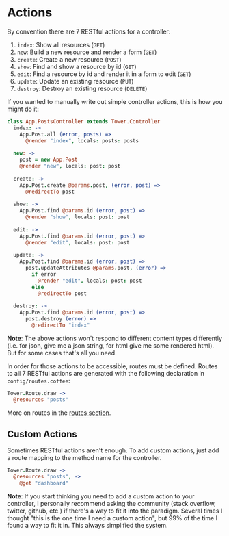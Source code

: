 # Actions

By convention there are 7 RESTful actions for a controller:

1. `index`: Show all resources (`GET`)
2. `new`: Build a new resource and render a form (`GET`)
3. `create`: Create a new resource (`POST`)
4. `show`: Find and show a resource by id (`GET`)
5. `edit`: Find a resource by id and render it in a form to edit (`GET`)
6. `update`: Update an existing resource (`PUT`)
7. `destroy`: Destroy an existing resource (`DELETE`)

If you wanted to manually write out simple controller actions, this is how you might do it:

``` coffeescript
class App.PostsController extends Tower.Controller
  index: ->
    App.Post.all (error, posts) =>
      @render "index", locals: posts: posts
    
  new: ->
    post = new App.Post
    @render "new", locals: post: post
    
  create: ->
    App.Post.create @params.post, (error, post) =>
      @redirectTo post
    
  show: ->
    App.Post.find @params.id (error, post) =>
      @render "show", locals: post: post
    
  edit: ->
    App.Post.find @params.id (error, post) =>
      @render "edit", locals: post: post
    
  update: ->
    App.Post.find @params.id (error, post) =>
      post.updateAttributes @params.post, (error) =>
        if error
          @render "edit", locals: post: post
        else
          @redirectTo post
    
  destroy: ->
    App.Post.find @params.id (error, post) =>
      post.destroy (error) =>
        @redirectTo "index"
```

**Note**: The above actions won't respond to different content types differently (i.e. for json, give me a json string, for html give me some rendered html).  But for some cases that's all you need.

In order for those actions to be accessible, routes must be defined.  Routes to all 7 RESTful actions are generated with the following declaration in `config/routes.coffee`:

``` coffeescript
Tower.Route.draw ->
  @resources "posts"
```

More on routes in the [routes section](/docs/routes).

## Custom Actions

Sometimes RESTful actions aren't enough.  To add custom actions, just add a route mapping to the method name for the controller.

``` coffeescript
Tower.Route.draw ->
  @resources "posts", ->
    @get "dashboard"
```

**Note**: If you start thinking you need to add a custom action to your controller, I personally recommend asking the community (stack overflow, twitter, github, etc.) if there's a way to fit it into the paradigm.  Several times I thought "this is the one time I need a custom action", but 99% of the time I found a way to fit it in.  This always simplified the system.